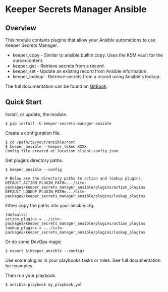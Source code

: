 # Keeper Secrets Manager Ansible

## Overview

This module contains plugins that allow your Ansible automations to use Keeper Secrets
Manager. 

* keeper_copy - Similar to ansible.builtin.copy. Uses the KSM vault for the ource/content.
* keeper_get - Retrieve secrets from a record.
* keeper_set - Update an existing record from Ansible information.
* keeper_lookup - Retrieve secrets from a record using Ansible's lookup.

The full documentation can be found on [GitBook](https://app.gitbook.com/@keeper-security/s/secrets-manager/secrets-manager/integrations/ansible-plugin).

## Quick Start

Install, or update, the module.

    $ pip install -U keeper-secrets-manager-ansible

Create a configuration file.

    $ cd /path/to/your/ansible/root
    $ keeper_ansible --keeper_token XXXX
    Config file created at location client-config.json

Get plugins directory paths.

    $ keeper_ansible --config

    # Below are the directory paths to action and lookup plugins.
    DEFAULT_ACTION_PLUGIN_PATH=.../site-packages/keeper_secrets_manager_ansible/plugins/action_plugins
    DEFAULT_LOOKUP_PLUGIN_PATH=.../site-packages/keeper_secrets_manager_ansible/plugins/lookup_plugins

Either copy the paths into your ansible.cfg.

    [defaults]
    action_plugins = ../site-packages/keeper_secrets_manager_ansible/plugins/action_plugins
    lookup_plugins = .../site-packages/keeper_secrets_manager_ansible/plugins/lookup_plugins

Or do some DevOps magic

    $ export $(keeper_ansible --config)

Use some plugins in your playbooks tasks or roles. See full documentation for examples.

Then run your playbook.

    $ ansible-playbook my_playbook.yml